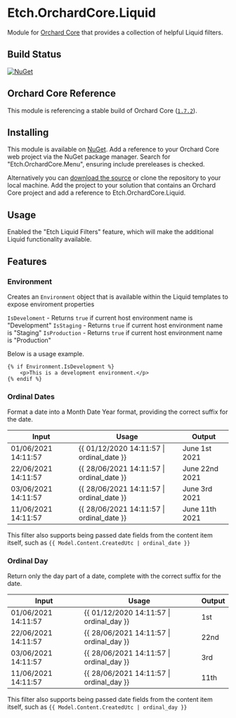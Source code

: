 # Etch.OrchardCore.Liquid

Module for [Orchard Core](https://github.com/OrchardCMS/OrchardCore) that provides a collection of helpful Liquid filters.

## Build Status

[![NuGet](https://img.shields.io/nuget/v/Etch.OrchardCore.Liquid.svg)](https://www.nuget.org/packages/Etch.OrchardCore.Liquid)

## Orchard Core Reference

This module is referencing a stable build of Orchard Core ([`1.7.2`](https://www.nuget.org/packages/OrchardCore.Module.Targets/1.7.2)).

## Installing

This module is available on [NuGet](https://www.nuget.org/packages/Etch.OrchardCore.Liquid). Add a reference to your Orchard Core web project via the NuGet package manager. Search for "Etch.OrchardCore.Menu", ensuring include prereleases is checked.

Alternatively you can [download the source](https://github.com/etchuk/Etch.OrchardCore.Liquid/archive/master.zip) or clone the repository to your local machine. Add the project to your solution that contains an Orchard Core project and add a reference to Etch.OrchardCore.Liquid.

## Usage

Enabled the "Etch Liquid Filters" feature, which will make the additional Liquid functionality available.

## Features

### Environment

Creates an `Environment` object that is available within the Liquid templates to expose enviroment properties

`IsDeveloment` - Returns `true` if current host environment name is "Development"
`IsStaging` - Returns `true` if current host environment name is "Staging"
`IsProduction` - Returns `true` if current host environment name is "Production"

Below is a usage example.

```
{% if Environment.IsDevelopment %}
    <p>This is a development environment.</p>
{% endif %}
```

### Ordinal Dates

Format a date into a Month Date Year format, providing the correct suffix for the date.

| Input               | Usage                                     | Output         |
| ------------------- | ----------------------------------------- | -------------- |
| 01/06/2021 14:11:57 | {{ 01/12/2020 14:11:57 \| ordinal_date }} | June 1st 2021  |
| 22/06/2021 14:11:57 | {{ 28/06/2021 14:11:57 \| ordinal_date }} | June 22nd 2021 |
| 03/06/2021 14:11:57 | {{ 28/06/2021 14:11:57 \| ordinal_date }} | June 3rd 2021  |
| 11/06/2021 14:11:57 | {{ 28/06/2021 14:11:57 \| ordinal_date }} | June 11th 2021 |

This filter also supports being passed date fields from the content item itself, such as `{{ Model.Content.CreatedUtc | ordinal_date }}`

### Ordinal Day

Return only the day part of a date, complete with the correct suffix for the date.

| Input               | Usage                                    | Output |
| ------------------- | ---------------------------------------- | ------ |
| 01/06/2021 14:11:57 | {{ 01/12/2020 14:11:57 \| ordinal_day }} | 1st    |
| 22/06/2021 14:11:57 | {{ 28/06/2021 14:11:57 \| ordinal_day }} | 22nd   |
| 03/06/2021 14:11:57 | {{ 28/06/2021 14:11:57 \| ordinal_day }} | 3rd    |
| 11/06/2021 14:11:57 | {{ 28/06/2021 14:11:57 \| ordinal_day }} | 11th   |

This filter also supports being passed date fields from the content item itself, such as `{{ Model.Content.CreatedUtc | ordinal_day }}`
